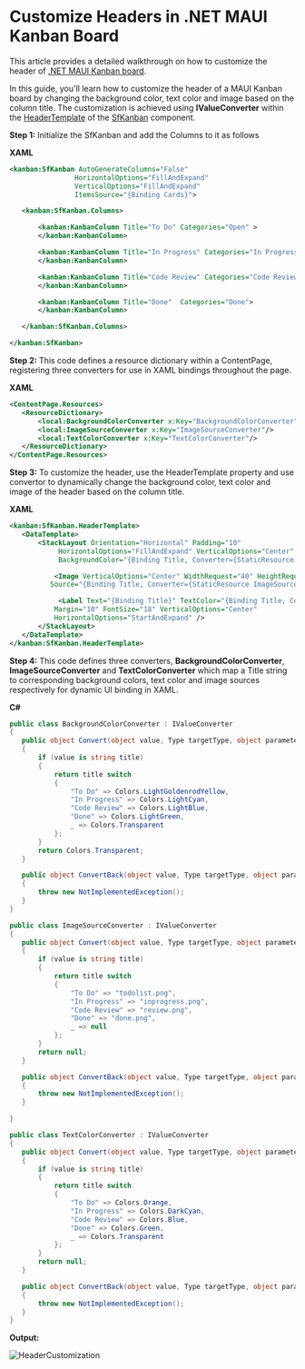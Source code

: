 # Customize Headers in .NET MAUI Kanban Board
This article provides a detailed walkthrough on how to customize the header of [.NET MAUI Kanban board](https://www.syncfusion.com/maui-controls/maui-kanban).

In this guide, you'll learn how to customize the header of a MAUI Kanban board by changing the background color, text color and image based on the column title. The customization is achieved using **IValueConverter** within the [HeaderTemplate](https://help.syncfusion.com/cr/maui/Syncfusion.Maui.Kanban.SfKanban.html#Syncfusion_Maui_Kanban_SfKanban_HeaderTemplate) of the [SfKanban](https://help.syncfusion.com/cr/maui/Syncfusion.Maui.Kanban.SfKanban.html) component.

**Step 1:** Initialize the SfKanban and add the Columns to it as follows

**XAML**
 ```xml
<kanban:SfKanban AutoGenerateColumns="False" 
                 HorizontalOptions="FillAndExpand" 
                 VerticalOptions="FillAndExpand" 
                 ItemsSource="{Binding Cards}">

    <kanban:SfKanban.Columns>

        <kanban:KanbanColumn Title="To Do" Categories="Open" >
        </kanban:KanbanColumn>

        <kanban:KanbanColumn Title="In Progress" Categories="In Progress">
        </kanban:KanbanColumn>

        <kanban:KanbanColumn Title="Code Review" Categories="Code Review">
        </kanban:KanbanColumn>

        <kanban:KanbanColumn Title="Done"  Categories="Done">
        </kanban:KanbanColumn>

    </kanban:SfKanban.Columns>

</kanban:SfKanban> 
 ```

**Step 2:** This code defines a resource dictionary within a ContentPage, registering three converters for use in XAML bindings throughout the page.

**XAML**
 ```xml
<ContentPage.Resources>
    <ResourceDictionary>
        <local:BackgroundColorConverter x:Key="BackgroundColorConverter"/>
        <local:ImageSourceConverter x:Key="ImageSourceConverter"/>
        <local:TextColorConverter x:Key="TextColorConverter"/>
    </ResourceDictionary>
</ContentPage.Resources> 
 ```

**Step 3:**  To customize the header, use the HeaderTemplate property and use convertor to dynamically change the background color, text color and image of the header based on the column title.

**XAML**
 ```xml
<kanban:SfKanban.HeaderTemplate>
    <DataTemplate>
        <StackLayout Orientation="Horizontal" Padding="10" 
             HorizontalOptions="FillAndExpand" VerticalOptions="Center" 
             BackgroundColor="{Binding Title, Converter={StaticResource BackgroundColorConverter}}">

            <Image VerticalOptions="Center" WidthRequest="40" HeightRequest="40"
           Source="{Binding Title, Converter={StaticResource ImageSourceConverter}}"/>

             <Label Text="{Binding Title}" TextColor="{Binding Title, Converter={StaticResource TextColorConverter}}" FontAttributes="Bold" 
            Margin="10" FontSize="18" VerticalOptions="Center" 
            HorizontalOptions="StartAndExpand" />
        </StackLayout>
    </DataTemplate>
</kanban:SfKanban.HeaderTemplate>
 ```
 
**Step 4:** This code defines three converters, **BackgroundColorConverter**, **ImageSourceConverter** and **TextColorConverter** which map a Title string to corresponding background colors, text color and image sources respectively for dynamic UI binding in XAML.

**C#**
 
 ```csharp
public class BackgroundColorConverter : IValueConverter
{
    public object Convert(object value, Type targetType, object parameter, CultureInfo culture)
    {
        if (value is string title)
        {
            return title switch
            {
                "To Do" => Colors.LightGoldenrodYellow,
                "In Progress" => Colors.LightCyan,
                "Code Review" => Colors.LightBlue,
                "Done" => Colors.LightGreen,
                _ => Colors.Transparent
            };
        }
        return Colors.Transparent;
    }

    public object ConvertBack(object value, Type targetType, object parameter, CultureInfo culture)
    {
        throw new NotImplementedException();
    }
}

public class ImageSourceConverter : IValueConverter
{
    public object Convert(object value, Type targetType, object parameter, CultureInfo culture)
    {
        if (value is string title)
        {
            return title switch
            {
                "To Do" => "todolist.png",
                "In Progress" => "inprogress.png",
                "Code Review" => "review.png",
                "Done" => "done.png",
                _ => null
            };
        }
        return null;
    }

    public object ConvertBack(object value, Type targetType, object parameter, CultureInfo culture)
    {
        throw new NotImplementedException();
    }

}

public class TextColorConverter : IValueConverter
{
    public object Convert(object value, Type targetType, object parameter, CultureInfo culture)
    {
        if (value is string title)
        {
            return title switch
            {
                "To Do" => Colors.Orange,
                "In Progress" => Colors.DarkCyan,
                "Code Review" => Colors.Blue,
                "Done" => Colors.Green,
                _ => Colors.Transparent
            };
        }
        return null;
    }

    public object ConvertBack(object value, Type targetType, object parameter, CultureInfo culture)
    {
        throw new NotImplementedException();
    }
}
 ```

**Output:**

![HeaderCustomization](https://github.com/user-attachments/assets/b8f362b1-c093-4cf7-8029-5d06d5b9238c)

